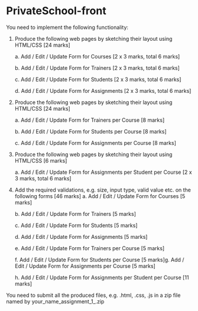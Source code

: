 # PrivateSchool-front

You need to implement the following functionality:

1. Produce the following web pages by sketching their layout using HTML/CSS
[24 marks]

    a. Add / Edit / Update Form for Courses [2 x 3 marks, total 6 marks]

    b. Add / Edit / Update Form for Trainers [2 x 3 marks, total 6 marks]

    c. Add / Edit / Update Form for Students [2 x 3 marks, total 6 marks]

    d. Add / Edit / Update Form for Assignments [2 x 3 marks, total 6 marks]

2. Produce the following web pages by sketching their layout using HTML/CSS
[24 marks]

    a. Add / Edit / Update Form for Trainers per Course [8 marks]

    b. Add / Edit / Update Form for Students per Course [8 marks]

    c. Add / Edit / Update Form for Assignments per Course [8 marks]
3. Produce the following web pages by sketching their layout using HTML/CSS
[6 marks]

    a. Add / Edit / Update Form for Assignments per Student per Course [2 x
3 marks, total 6 marks]

4. Add the required validations, e.g. size, input type, valid value etc. on the
following forms [46 marks]
    a. Add / Edit / Update Form for Courses [5 marks]
    
    b. Add / Edit / Update Form for Trainers [5 marks]

    c. Add / Edit / Update Form for Students [5 marks]
    
    d. Add / Edit / Update Form for Assignments [5 marks]

    e. Add / Edit / Update Form for Trainers per Course [5 marks]
    
    f. Add / Edit / Update Form for Students per Course [5 marks]g. Add / Edit / Update Form for Assignments per Course [5 marks]
    
    h. Add / Edit / Update Form for Assignments per Student per Course [11
marks]


You need to submit all the produced files, e.g. .html, .css, .js in a zip file named by
your_name_assignment_1_.zip
